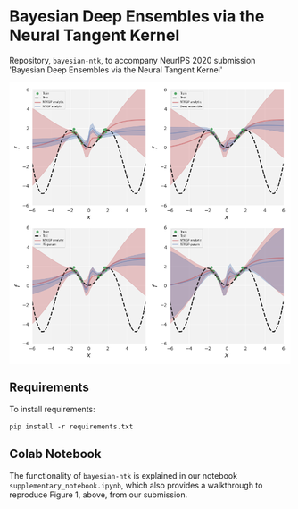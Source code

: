 # Bayesian Deep Ensembles via the Neural Tangent Kernel
Repository, `bayesian-ntk`, to accompany NeurIPS 2020 submission 'Bayesian Deep Ensembles via the Neural Tangent Kernel'

<p align="center">
  <img align="middle" src="./plots/toy_1d_plot.png" width="666" />
</p>            

## Requirements

To install requirements:
```setup
pip install -r requirements.txt
```

## Colab Notebook
The functionality of `bayesian-ntk` is explained in our notebook `supplementary_notebook.ipynb`, which also provides a walkthrough to reproduce Figure 1, above, from our submission.
